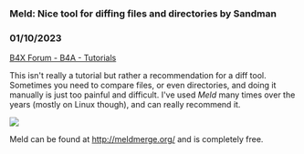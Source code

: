 ### Meld: Nice tool for diffing files and directories by Sandman
### 01/10/2023
[B4X Forum - B4A - Tutorials](https://www.b4x.com/android/forum/threads/81709/)

This isn't really a tutorial but rather a recommendation for a diff tool. Sometimes you need to compare files, or even directories, and doing it manually is just too painful and difficult. I've used *Meld* many times over the years (mostly on Linux though), and can really recommend it.  
  
![](https://www.b4x.com/android/forum/attachments/137961)  
  
Meld can be found at <http://meldmerge.org/> and is completely free.
